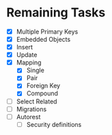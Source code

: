 # Remaining Tasks

- [X] Multiple Primary Keys
- [X] Embedded Objects
- [X] Insert
- [X] Update
- [X] Mapping
  - [X] Single
  - [X] Pair
  - [X] Foreign Key
  - [X] Compound
- [ ] Select Related
- [ ] Migrations
- [ ] Autorest
  - [ ] Security definitions